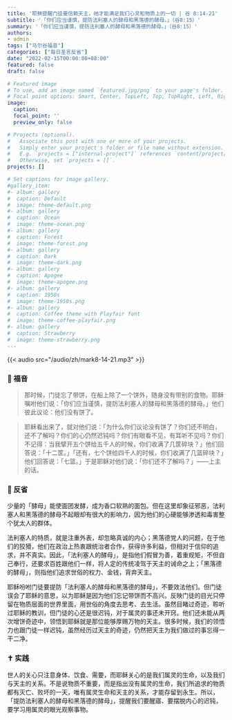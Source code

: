```yaml
---
title: '耶稣提醒门徒要信赖天主，祂才能满足我们心灵和物质上的一切 | 谷 8:14-21'
subtitle: '「你们应当谨慎，提防法利塞人的酵母和黑落德的酵母。」（谷8:15）'
summary: '「你们应当谨慎，提防法利塞人的酵母和黑落德的酵母。」（谷8:15）'
authors:
- admin
tags: ["马尔谷福音"]
categories: ["每日圣言反省"]
date: "2022-02-15T00:00:00+08:00"
featured: false
draft: false

# Featured image
# To use, add an image named `featured.jpg/png` to your page's folder.
# Focal point options: Smart, Center, TopLeft, Top, TopRight, Left, Right, BottomLeft, Bottom, BottomRight
image:
  caption:
  focal_point: ''
  preview_only: false

# Projects (optional).
#   Associate this post with one or more of your projects.
#   Simply enter your project's folder or file name without extension.
#   E.g. `projects = ["internal-project"]` references `content/project/deep-learning/index.md`.
#   Otherwise, set `projects = []`.
projects: []

# Set captions for image gallery.
#gallery_item:
#- album: gallery
#  caption: Default
#  image: theme-default.png
#- album: gallery
#  caption: Ocean
#  image: theme-ocean.png
#- album: gallery
#  caption: Forest
#  image: theme-forest.png
#- album: gallery
#  caption: Dark
#  image: theme-dark.png
#- album: gallery
#  caption: Apogee
#  image: theme-apogee.png
#- album: gallery
#  caption: 1950s
#  image: theme-1950s.png
#- album: gallery
#  caption: Coffee theme with Playfair font
#  image: theme-coffee-playfair.png
#- album: gallery
#  caption: Strawberry
#  image: theme-strawberry.png
---
```


{{< audio src="/audio/zh/mark8-14-21.mp3" >}}

### :love_letter: 福音
> 那时候，门徒忘了带饼，在船上除了一个饼外，随身没有带别的食物。耶稣嘱咐他们说：「你们应当谨慎，提防法利塞人的酵母和黑落德的酵母。」他们彼此议论：他们没有饼了。

> 耶稣看出来了，就对他们说：「为什么你们议论没有饼了？你们还不明白，还不了解吗？你们的心仍然迟钝吗？你们有眼看不见，有耳听不见吗？你们不记得：当我擘开五个饼给五千人的时候，你们收满了几筐碎块？」他们回答说：「十二筐。」「还有，七个饼给四千人的时候，你们收满了几篮碎块？」他们回答说：「七篮。」于是耶稣对他们说：「你们还不了解吗？」——上主的话。

### :speech_balloon: 反省
少量的「酵母」能使面团发酵，成为香口软熟的面包。但在这里却象征邪恶，法利塞人和黑落德的酵母不起眼却有很大的影响力，因为他们的心硬能够渗透和毒害整个犹太人的群体。

法利塞人的特质，就是注重外表，却忽略真诚的内心；黑落德党人的问题，在于他们的狡猾，他们在政治上热衷跟统治者合作，获得许多利益，但相对于信仰的追求，并不真实。因此，「法利塞人的酵母」，是指他们假冒为善，着重规矩，不但自己奉行，还要求百姓跟他们一样，将人定的传统凌驾于天主的诫命之上；「黑落德的酵母」，则指他们追求世俗的权力、金钱，背弃天主。

耶稣吩咐门徒要提防「法利塞人的酵母和黑落德的酵母」，不要效法他们。但门徒误会了耶稣的意思，以为耶稣是因为他们忘记带饼而不高兴。反映门徒的目光只停留在物质层面的世界里面，用世俗的角度去思考、去生活。虽然目睹过奇迹，聆听过耶稣的教训，但门徒的心还是很迟钝，对于属灵的事还未开窍。他们还未能从两次增饼奇迹中，领悟到耶稣就是那位能够厚赐万物的天主。很多时候，我们的领悟力也跟门徒一样迟钝，虽然经历过天主的奇迹，仍然把天主为我们做过的事忘得一干二净。

### :latin_cross: 实践
世人的关心只注意身体、饮食、需要，而耶稣关心的是我们属灵的生命，以及我们与天主的关系。不是说物质不重要，而是指出没有属灵的生命，我们所追求的物质都有灭亡、败坏的一天，唯有属灵生命和天主的关系，才能存留到永生。所以，「提防法利塞人的酵母和黑落德的酵母」，提醒我们要醒寤、要摆脱内心的迟钝，要学习用属灵的眼光观察事物。

